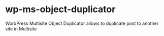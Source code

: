 # wp-ms-object-duplicator
WordPress Multisite Object Duplicator allows to duplicate post to another site in Multisite
